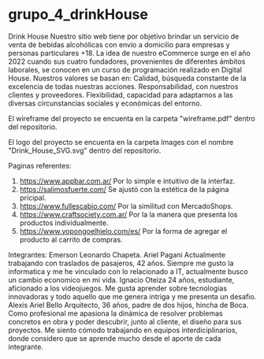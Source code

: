 # grupo_4_drinkHouse

Drink House
Nuestro sitio web tiene por objetivo brindar un servicio de venta de bebidas alcohólicas con envío a domicilio para empresas y personas particulares +18. La idea de nuestro eCommerce surge en el año 2022 cuando sus cuatro fundadores, provenientes de diferentes ámbitos laborales, se conocen en un curso de programación realizado en Digital House. 
Nuestros valores se basan en:
Calidad, búsqueda constante de la excelencia de todas nuestras acciones.
Responsabilidad, con nuestros clientes y proveedores.
Flexibilidad, capacidad para adaptarnos a las diversas circunstancias sociales y económicas del entorno.

El wireframe del proyecto se encuenta en la carpeta "wireframe.pdf" dentro del repositorio.

El logo del proyecto se encuenta en la carpeta Images con el nombre "Drink_House_SVG.svg" dentro del repositorio.  

Paginas referentes:
1) https://www.appbar.com.ar/ Por lo simple e intuitivo de la interfaz.
2) https://salimosfuerte.com/ Se ajustó con la estética de la página pricipal.
3) https://www.fullescabio.com/ Por la similitud con MercadoShops.
4) https://www.craftsociety.com.ar/ Por la  la manera que presenta los productos individualmente.
5) https://www.yopongoelhielo.com/es/ Por la forma de agregar el producto al carrito de compras.

Integrantes:
Emerson Leonardo Chapeta.
Ariel Pagani
Actualmente trabajando con traslados de pasajeros, 42 años. Siempre me gusto la informatica y me he vinculado con lo relacionado a IT, actualmente busco un cambio economico en mi vida. 
Ignacio Oteiza
24 años, estudiante, aficionado a los videojuegos. Me gusta aprender sobre tecnologias innovadoras y todo aquello que me genera intriga y me presenta un desafio.
Alexis Ariel Bello
Arquitecto, 36 años, padre de dos hijos, hincha de Boca. Como profesional me apasiona la dinámica de resolver problemas concretos en obra y poder descubrir, junto al cliente, el diseño para sus proyectos. Me siento cómodo trabajando en equipos interdiciplinarios, donde considero que se aprende mucho desde el aporte de cada integrante.
